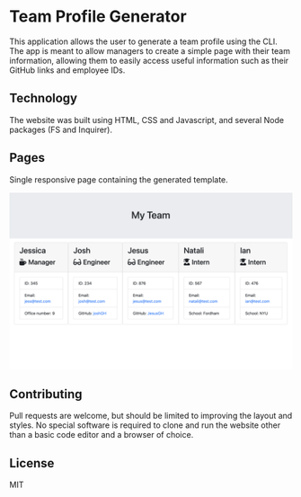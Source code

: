 # Team Profile Generator
This application allows the user to generate a team profile using the CLI. The app is meant to allow managers to create a simple page with their team information, allowing them to easily access useful information such as their GitHub links and employee IDs. 

## Technology

The website was built using HTML, CSS and Javascript, and several Node packages (FS and Inquirer).

## Pages

Single responsive page containing the generated template.

![Team Profile Generator demo](demo.png)

## Contributing

Pull requests are welcome, but should be limited to improving the layout and styles. No special software is required to clone and run the website other than a basic code editor and a browser of choice. 

## License

MIT
